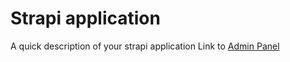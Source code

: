 # Strapi application

A quick description of your strapi application
Link to [Admin Panel](https://warm-meadow-16921.herokuapp.com/admin)
